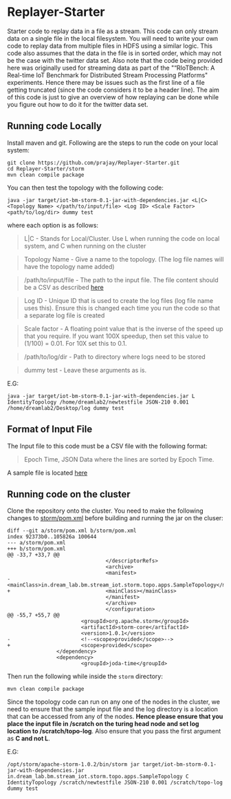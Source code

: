 # Replayer-Starter
Starter code to replay data in a file as a stream. This code can only stream data on a single file in the local filesystem. You will need to write your own code to replay data from multiple files in HDFS using a similar logic. This code also assumes that the data in the file is in sorted order, which may not be the case with the twitter data set. Also note that the code being provided here was originally used for streaming data as part of the "“RIoTBench: A Real-time IoT Benchmark for
Distributed Stream Processing Platforms" experiments. Hence there may be issues such as the first line of a file getting truncated (since the code considers it to be a header line). The aim of this code is just to give an overview of how replaying can be done while you figure out how to do it for the twitter data set.

## Running code Locally
Install maven and git.
Following are the steps to run the code on your local system:
 ```
 git clone https://github.com/prajay/Replayer-Starter.git
 cd Replayer-Starter/storm
 mvn clean compile package
 ``` 
You can then test the topology with the following code:
```
java -jar target/iot-bm-storm-0.1-jar-with-dependencies.jar <L|C> <Topology Name> </path/to/input/file> <Log ID> <Scale Factor> <path/to/log/dir> dummy test
```
where each option is as follows:
> L|C - Stands for Local/Cluster. Use L when running the code on local system, and C when running on the cluster

> Topology Name - Give a name to the topology. (The log file names will have the topology name added) 

> /path/to/input/file - The path to the input file. The file content should be a CSV as described [here](#format-of-input-file)

> Log ID - Unique ID that is used to create the log files (log file name uses this). Ensure this is changed each time you run the code so that a separate log file is created

> Scale factor - A floating point value that is the inverse of the speed up that you require. If you want 100X speedup, then set this value to (1/100) = 0.01. For 10X set this to 0.1.

> /path/to/log/dir - Path to directory where logs need to be stored

> dummy test - Leave these arguments as is.

E.G:
```
java -jar target/iot-bm-storm-0.1-jar-with-dependencies.jar L IdentityTopology /home/dreamlab2/newtestfile JSON-210 0.001 /home/dreamlab2/Desktop/log dummy test
```
## Format of Input File
The Input file to this code must be a CSV file with the following format:
> Epoch Time, JSON Data
where the lines are sorted by Epoch Time.

A sample file is located [here](storm/SYS_sample_data_senml.csv)

## Running code on the cluster
Clone the repository onto the cluster. 
You need to make the following changes to [storm/pom.xml](storm/pom.xml) before building and running the jar on the cluser:
```
diff --git a/storm/pom.xml b/storm/pom.xml
index 92373b0..105826a 100644
--- a/storm/pom.xml
+++ b/storm/pom.xml
@@ -33,7 +33,7 @@
                                </descriptorRefs>
                                <archive>
                                <manifest>
-                               <mainClass>in.dream_lab.bm.stream_iot.storm.topo.apps.SampleTopology</mainClass>
+                               <mainClass></mainClass>
                                </manifest>
                                </archive>
                                </configuration>
@@ -55,7 +55,7 @@
                        <groupId>org.apache.storm</groupId>
                        <artifactId>storm-core</artifactId>
                        <version>1.0.1</version>
-                       <!--<scope>provided</scope>-->
+                       <scope>provided</scope>
                </dependency>
                <dependency>
                        <groupId>joda-time</groupId>
```
Then run the following while inside the `storm` directory:
```
mvn clean compile package
```

Since the topology code can run on any one of the nodes in the cluster, we need to ensure that the sample input file and the log directory is a location that can be accessed from any of the nodes. **Hence please ensure that you place the input file in /scratch on the turing head node and set log location to /scratch/topo-log**. Also ensure that you pass the first argument as **C and not L**. 

E.G:
```
/opt/storm/apache-storm-1.0.2/bin/storm jar target/iot-bm-storm-0.1-jar-with-dependencies.jar in.dream_lab.bm.stream_iot.storm.topo.apps.SampleTopology C IdentityTopology /scratch/newtestfile JSON-210 0.001 /scratch/topo-log dummy test
```
